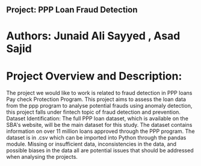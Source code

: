 ## Project: PPP Loan Fraud Detection
# Authors: Junaid Ali Sayyed , Asad Sajid

# Project Overview and Description:
The project we would like to work is related to fraud detection in PPP loans Pay check Protection Program. This project aims to assess the loan data from the ppp program to analyse potential frauds using anomaly detection, this project falls under fintech topic of fraud detection and prevention. 
Dataset Identification:
The full PPP loan dataset, which is available on the SBA's website, will be the main dataset for this study. The dataset contains information on over 11 million loans approved through the PPP program. The dataset is in .csv which can be imported into Python through the pandas module. Missing or insufficient data, inconsistencies in the data, and possible biases in the data all are potential issues that should be addressed when analysing the projects.
